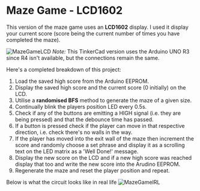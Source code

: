 # Maze Game - LCD1602

This version of the maze game uses an **LCD1602** display. I used it display your current score (score being the current number of times you have completed the maze).

![MazeGameLCD](https://github.com/user-attachments/assets/9ccfecaa-c365-4903-a4a6-c8a75873a29a)
*Note:* This TinkerCad version uses the Arduino UNO R3 since R4 isn't available, but the connections remain the same.

Here's a completed breakdown of this project:
1. Load the saved high score from the Arduino EEPROM.
2. Display the saved high score and the current score (0 initially) on the LCD.
3. Utilise a **randomised BFS** method to generate the maze of a given size.
4. Continually blink the players position LED every 0.5s.
5. Check if any of the buttons are emitting a HIGH signal (i.e. they are being pressed) and that the debounce time has passed.
6. If a button is pressed check if the player can move in that respective direction, i.e. check there's no walls in the way.
7. If the player has moved into the exit wall of the maze then increment the score and randomly choose a set phrase and display it as a scrolling text on the LED matrix as a 'Well Done!' message.
8. Display the new score on the LCD and if a new high score was reached display that too and write the new score into the Arudino EEPROM.
9. Regenerate the maze and reset the player position and repeat.

Below is what the circuit looks like in real life
![MazeGameIRL](https://github.com/user-attachments/assets/8722c629-d86d-4cae-8623-51a0e4291b15)

